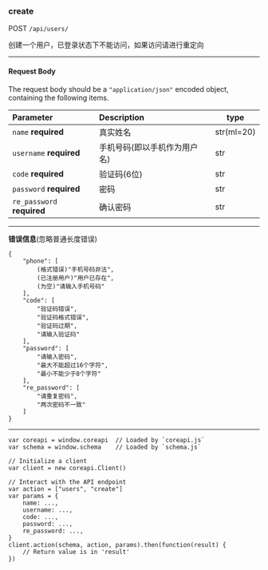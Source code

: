 ### create

POST `/api/users/`

创建一个用户，已登录状态下不能访问，如果访问请进行重定向

---

#### Request Body

The request body should be a `"application/json"` encoded object, containing the following items.

| Parameter                  | Description                  | type       |
| :------------------------- | :--------------------------- | ---------- |
| `name` **required**        | 真实姓名                     | str(ml=20) |
| `username` **required**    | 手机号码(即以手机作为用户名) | str        |
| `code` **required**        | 验证码(6位)                  | str        |
| `password` **required**    | 密码                         | str        |
| `re_password` **required** | 确认密码                     | str        |

---

**错误信息**(忽略普通长度错误)

``` {
{    
    "phone": [
        (格式错误)"手机号码非法",
        (已注册用户)"用户已存在",
        (为空)"请输入手机号码"
    ],
    "code": [
        "验证码错误",
        "验证码格式错误",
        "验证码过期",
        "请输入验证码"
    ],
    "password": [
        "请输入密码",
        "最大不能超过16个字符",
        "最小不能少于8个字符"
    ],
    "re_password": [
        "请重复密码",
        "两次密码不一致"
    ]
} 
```



---

```
var coreapi = window.coreapi  // Loaded by `coreapi.js`
var schema = window.schema    // Loaded by `schema.js`

// Initialize a client
var client = new coreapi.Client()

// Interact with the API endpoint
var action = ["users", "create"]
var params = {
    name: ...,
    username: ...,
    code: ...,
    password: ...,
    re_password: ...,
}
client.action(schema, action, params).then(function(result) {
    // Return value is in 'result'
})
```